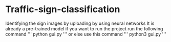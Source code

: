 # Traffic-sign-classification
Identifying the sign images by uploading by using neural networks
It is already a pre-trained model if you want to run the project run the following command
'''
python gui.py 
'''
or else use this command
'''
python3 gui.py
'''
